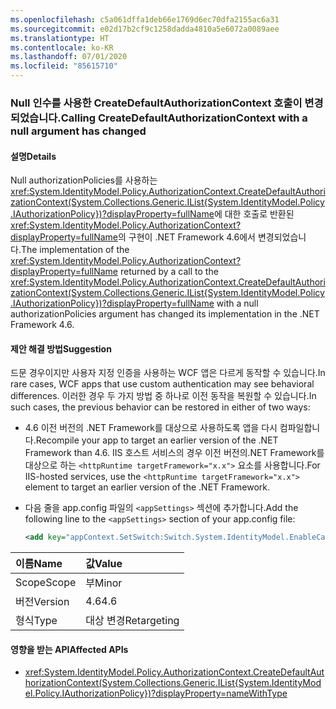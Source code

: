```yaml
---
ms.openlocfilehash: c5a061dffa1deb66e1769d6ec70dfa2155ac6a31
ms.sourcegitcommit: e02d17b2cf9c1258dadda4810a5e6072a0089aee
ms.translationtype: HT
ms.contentlocale: ko-KR
ms.lasthandoff: 07/01/2020
ms.locfileid: "85615710"
---
```

### <a name="calling-createdefaultauthorizationcontext-with-a-null-argument-has-changed"></a><span data-ttu-id="61c12-101">Null 인수를 사용한 CreateDefaultAuthorizationContext 호출이 변경되었습니다.</span><span class="sxs-lookup"><span data-stu-id="61c12-101">Calling CreateDefaultAuthorizationContext with a null argument has changed</span></span>

#### <a name="details"></a><span data-ttu-id="61c12-102">설명</span><span class="sxs-lookup"><span data-stu-id="61c12-102">Details</span></span>

<span data-ttu-id="61c12-103">Null authorizationPolicies를 사용하는 <xref:System.IdentityModel.Policy.AuthorizationContext.CreateDefaultAuthorizationContext(System.Collections.Generic.IList{System.IdentityModel.Policy.IAuthorizationPolicy})?displayProperty=fullName>에 대한 호출로 반환된 <xref:System.IdentityModel.Policy.AuthorizationContext?displayProperty=fullName>의 구현이 .NET Framework 4.6에서 변경되었습니다.</span><span class="sxs-lookup"><span data-stu-id="61c12-103">The implementation of the <xref:System.IdentityModel.Policy.AuthorizationContext?displayProperty=fullName> returned by a call to the <xref:System.IdentityModel.Policy.AuthorizationContext.CreateDefaultAuthorizationContext(System.Collections.Generic.IList{System.IdentityModel.Policy.IAuthorizationPolicy})?displayProperty=fullName> with a null authorizationPolicies argument has changed its implementation in the .NET Framework 4.6.</span></span>

#### <a name="suggestion"></a><span data-ttu-id="61c12-104">제안 해결 방법</span><span class="sxs-lookup"><span data-stu-id="61c12-104">Suggestion</span></span>

<span data-ttu-id="61c12-105">드문 경우이지만 사용자 지정 인증을 사용하는 WCF 앱은 다르게 동작할 수 있습니다.</span><span class="sxs-lookup"><span data-stu-id="61c12-105">In rare cases, WCF apps that use custom authentication may see behavioral differences.</span></span> <span data-ttu-id="61c12-106">이러한 경우 두 가지 방법 중 하나로 이전 동작을 복원할 수 있습니다.</span><span class="sxs-lookup"><span data-stu-id="61c12-106">In such cases, the previous behavior can be restored in either of two ways:</span></span>

- <span data-ttu-id="61c12-107">4\.6 이전 버전의 .NET Framework를 대상으로 사용하도록 앱을 다시 컴파일합니다.</span><span class="sxs-lookup"><span data-stu-id="61c12-107">Recompile your app to target an earlier version of the .NET Framework than 4.6.</span></span> <span data-ttu-id="61c12-108">IIS 호스트 서비스의 경우 이전 버전의.NET Framework를 대상으로 하는 `<httpRuntime targetFramework="x.x">` 요소를 사용합니다.</span><span class="sxs-lookup"><span data-stu-id="61c12-108">For IIS-hosted services, use the `<httpRuntime targetFramework="x.x">` element to target an earlier version of the .NET Framework.</span></span>
- <span data-ttu-id="61c12-109">다음 줄을 app.config 파일의 `<appSettings>` 섹션에 추가합니다.</span><span class="sxs-lookup"><span data-stu-id="61c12-109">Add the following line to the `<appSettings>` section of your app.config file:</span></span>

    ```xml
    <add key="appContext.SetSwitch:Switch.System.IdentityModel.EnableCachedEmptyDefaultAuthorizationContext" value="true" />
    ```

| <span data-ttu-id="61c12-110">이름</span><span class="sxs-lookup"><span data-stu-id="61c12-110">Name</span></span>    | <span data-ttu-id="61c12-111">값</span><span class="sxs-lookup"><span data-stu-id="61c12-111">Value</span></span>       |
|:--------|:------------|
| <span data-ttu-id="61c12-112">Scope</span><span class="sxs-lookup"><span data-stu-id="61c12-112">Scope</span></span>   | <span data-ttu-id="61c12-113">부</span><span class="sxs-lookup"><span data-stu-id="61c12-113">Minor</span></span>       |
| <span data-ttu-id="61c12-114">버전</span><span class="sxs-lookup"><span data-stu-id="61c12-114">Version</span></span> | <span data-ttu-id="61c12-115">4.6</span><span class="sxs-lookup"><span data-stu-id="61c12-115">4.6</span></span>         |
| <span data-ttu-id="61c12-116">형식</span><span class="sxs-lookup"><span data-stu-id="61c12-116">Type</span></span>    | <span data-ttu-id="61c12-117">대상 변경</span><span class="sxs-lookup"><span data-stu-id="61c12-117">Retargeting</span></span> |

#### <a name="affected-apis"></a><span data-ttu-id="61c12-118">영향을 받는 API</span><span class="sxs-lookup"><span data-stu-id="61c12-118">Affected APIs</span></span>

- <xref:System.IdentityModel.Policy.AuthorizationContext.CreateDefaultAuthorizationContext(System.Collections.Generic.IList{System.IdentityModel.Policy.IAuthorizationPolicy})?displayProperty=nameWithType>
